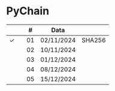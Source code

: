 # PyChain

|  |  | # | Data |  |
|:---:|:---:|:---:|:---:|:---|
| &check; |  | 01 | 02/11/2024 | SHA256 |
|  |  | 02 | 10/11/2024 |  |
|  |  | 03 | 01/12/2024 |  |
|  |  | 04 | 08/12/2024 |  |
|  |  | 05 | 15/12/2024 |  |